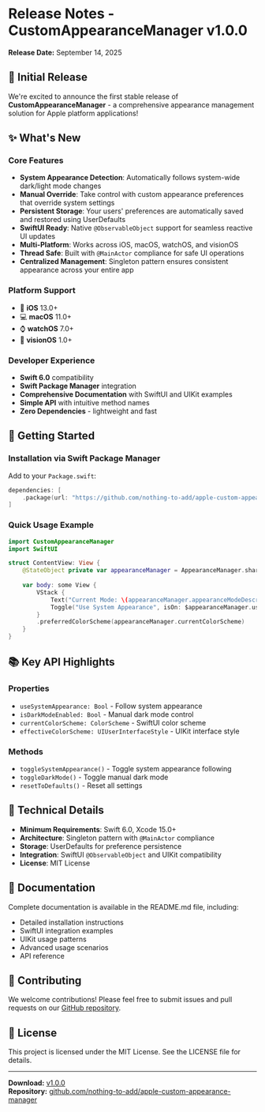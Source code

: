 # Release Notes - CustomAppearanceManager v1.0.0

**Release Date:** September 14, 2025

## 🎉 Initial Release

We're excited to announce the first stable release of **CustomAppearanceManager** - a comprehensive appearance management solution for Apple platform applications!

## ✨ What's New

### Core Features
- **System Appearance Detection**: Automatically follows system-wide dark/light mode changes
- **Manual Override**: Take control with custom appearance preferences that override system settings
- **Persistent Storage**: Your users' preferences are automatically saved and restored using UserDefaults
- **SwiftUI Ready**: Native `@ObservableObject` support for seamless reactive UI updates
- **Multi-Platform**: Works across iOS, macOS, watchOS, and visionOS
- **Thread Safe**: Built with `@MainActor` compliance for safe UI operations
- **Centralized Management**: Singleton pattern ensures consistent appearance across your entire app

### Platform Support
- 📱 **iOS** 13.0+
- 💻 **macOS** 11.0+
- ⌚ **watchOS** 7.0+
- 🥽 **visionOS** 1.0+

### Developer Experience
- **Swift 6.0** compatibility
- **Swift Package Manager** integration
- **Comprehensive Documentation** with SwiftUI and UIKit examples
- **Simple API** with intuitive method names
- **Zero Dependencies** - lightweight and fast

## 🚀 Getting Started

### Installation via Swift Package Manager

Add to your `Package.swift`:

```swift
dependencies: [
    .package(url: "https://github.com/nothing-to-add/apple-custom-appearance-manager.git", from: "1.0.0")
]
```

### Quick Usage Example

```swift
import CustomAppearanceManager
import SwiftUI

struct ContentView: View {
    @StateObject private var appearanceManager = AppearanceManager.shared
    
    var body: some View {
        VStack {
            Text("Current Mode: \(appearanceManager.appearanceModeDescription)")
            Toggle("Use System Appearance", isOn: $appearanceManager.useSystemAppearance)
        }
        .preferredColorScheme(appearanceManager.currentColorScheme)
    }
}
```

## 📚 Key API Highlights

### Properties
- `useSystemAppearance: Bool` - Follow system appearance
- `isDarkModeEnabled: Bool` - Manual dark mode control
- `currentColorScheme: ColorScheme` - SwiftUI color scheme
- `effectiveColorScheme: UIUserInterfaceStyle` - UIKit interface style

### Methods
- `toggleSystemAppearance()` - Toggle system appearance following
- `toggleDarkMode()` - Toggle manual dark mode
- `resetToDefaults()` - Reset all settings

## 🔧 Technical Details

- **Minimum Requirements**: Swift 6.0, Xcode 15.0+
- **Architecture**: Singleton pattern with `@MainActor` compliance
- **Storage**: UserDefaults for preference persistence
- **Integration**: SwiftUI `@ObservableObject` and UIKit compatibility
- **License**: MIT License

## 📖 Documentation

Complete documentation is available in the README.md file, including:
- Detailed installation instructions
- SwiftUI integration examples
- UIKit usage patterns
- Advanced usage scenarios
- API reference

## 🤝 Contributing

We welcome contributions! Please feel free to submit issues and pull requests on our [GitHub repository](https://github.com/nothing-to-add/apple-custom-appearance-manager).

## 📄 License

This project is licensed under the MIT License. See the LICENSE file for details.

---

**Download:** [v1.0.0](https://github.com/nothing-to-add/apple-custom-appearance-manager/archive/v1.0.0.zip)  
**Repository:** [github.com/nothing-to-add/apple-custom-appearance-manager](https://github.com/nothing-to-add/apple-custom-appearance-manager)
